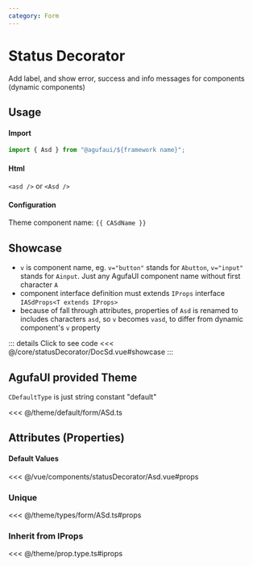 ```yaml
---
category: Form
---
```


<script setup>
import { CASdName } from '@agufaui/theme'
</script>

# Status Decorator

Add label, and show error, success and info messages for components (dynamic components)

## Usage

#### Import

```ts
import { Asd } from "@agufaui/${framework name}";
```

#### Html

`<asd />` or `<Asd />`

#### Configuration

Theme component name: `{{ CASdName }}`

## Showcase

- `v` is component name, eg. `v="button"` stands for `Abutton`, `v="input"` stands for `Ainput`.  Just any AgufaUI component name without first character `A`
- component interface definition must extends `IProps` interface `IASdProps<T extends IProps>`
- because of fall through attributes, properties of `Asd` is renamed to includes characters `asd`, so `v` becomes `vasd`, to differ from dynamic component's `v` property

<DocSd />

::: details Click to see code
<<< @/core/statusDecorator/DocSd.vue#showcase
:::

## AgufaUI provided Theme

`CDefaultType` is just string constant "default"

<<< @/theme/default/form/ASd.ts

## Attributes (Properties)

#### Default Values

<<< @/vue/components/statusDecorator/Asd.vue#props

### Unique

<<< @/theme/types/form/ASd.ts#props

### Inherit from IProps

<<< @/theme/prop.type.ts#iprops
